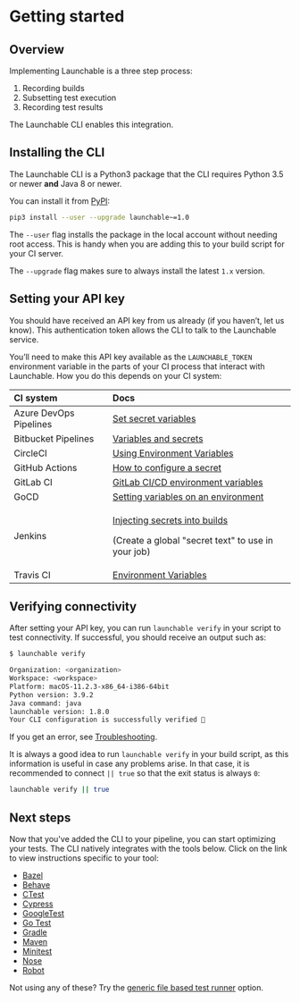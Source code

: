 # Getting started

## Overview

Implementing Launchable is a three step process:

1. Recording builds
2. Subsetting test execution
3. Recording test results

The Launchable CLI enables this integration.

## Installing the CLI

The Launchable CLI is a Python3 package that the CLI requires Python 3.5 or newer **and** Java 8 or newer.

You can install it from [PyPI](https://pypi.org/):

```bash
pip3 install --user --upgrade launchable~=1.0
```

The `--user` flag installs the package in the local account without needing root access. This is handy when you are adding this to your build script for your CI server.

The `--upgrade` flag makes sure to always install the latest `1.x` version.

## Setting your API key

You should have received an API key from us already \(if you haven’t, let us know\). This authentication token allows the CLI to talk to the Launchable service.

You’ll need to make this API key available as the `LAUNCHABLE_TOKEN` environment variable in the parts of your CI process that interact with Launchable. How you do this depends on your CI system:

<table>
  <thead>
    <tr>
      <th style="text-align:left">CI system</th>
      <th style="text-align:left">Docs</th>
    </tr>
  </thead>
  <tbody>
    <tr>
      <td style="text-align:left">Azure DevOps Pipelines</td>
      <td style="text-align:left"><a href="https://docs.microsoft.com/en-us/azure/devops/pipelines/process/variables?view=azure-devops&amp;tabs=yaml%2Cbatch#secret-variables">Set secret variables</a>
      </td>
    </tr>
    <tr>
      <td style="text-align:left">Bitbucket Pipelines</td>
      <td style="text-align:left"><a href="https://support.atlassian.com/bitbucket-cloud/docs/variables-and-secrets/">Variables and secrets</a>
      </td>
    </tr>
    <tr>
      <td style="text-align:left">CircleCI</td>
      <td style="text-align:left"><a href="https://circleci.com/docs/2.0/env-vars/">Using Environment Variables</a>
      </td>
    </tr>
    <tr>
      <td style="text-align:left">GitHub Actions</td>
      <td style="text-align:left"><a href="https://docs.github.com/en/free-pro-team@latest/actions/reference/encrypted-secrets">How to configure a secret</a>
      </td>
    </tr>
    <tr>
      <td style="text-align:left">GitLab CI</td>
      <td style="text-align:left"><a href="https://docs.gitlab.com/ee/ci/variables/">GitLab CI/CD environment variables</a>
      </td>
    </tr>
    <tr>
      <td style="text-align:left">GoCD</td>
      <td style="text-align:left"><a href="https://docs.gocd.org/current/faq/dev_use_current_revision_in_build.html#setting-variables-on-an-environment">Setting variables on an environment</a>
      </td>
    </tr>
    <tr>
      <td style="text-align:left">Jenkins</td>
      <td style="text-align:left">
        <p><a href="https://docs.cloudbees.com/docs/cloudbees-ci/latest/cloud-secure-guide/injecting-secrets">Injecting secrets into builds</a>
        </p>
        <p>(Create a global &quot;secret text&quot; to use in your job)</p>
      </td>
    </tr>
    <tr>
      <td style="text-align:left">Travis CI</td>
      <td style="text-align:left"><a href="https://docs.travis-ci.com/user/environment-variables/">Environment Variables</a>
      </td>
    </tr>
  </tbody>
</table>

## Verifying connectivity

After setting your API key, you can run `launchable verify` in your script to test connectivity. If successful, you should receive an output such as:

```bash
$ launchable verify

Organization: <organization>
Workspace: <workspace>
Platform: macOS-11.2.3-x86_64-i386-64bit
Python version: 3.9.2
Java command: java
launchable version: 1.8.0
Your CLI configuration is successfully verified 🎉
```

If you get an error, see [Troubleshooting](resources/troubleshooting.md).

It is always a good idea to run `launchable verify` in your build script, as this information is useful in case any problems arise. In that case, it is recommended to connect `|| true` so that the exit status is always `0`:

```bash
launchable verify || true
```

## Next steps

Now that you've added the CLI to your pipeline, you can start optimizing your tests. The CLI natively integrates with the tools below. Click on the link to view instructions specific to your tool:

* [Bazel](test-runners/bazel.md)
* [Behave](test-runners/behave.md)
* [CTest](test-runners/ctest.md)
* [Cypress](test-runners/cypress.md)
* [GoogleTest](test-runners/googletest.md)
* [Go Test](test-runners/go-test.md)
* [Gradle](test-runners/gradle.md)
* [Maven](test-runners/maven.md)
* [Minitest](test-runners/minitest.md)
* [Nose](test-runners/nose.md)
* [Robot](test-runners/robot.md)

Not using any of these? Try the [generic file based test runner](test-runners/file.md) option.
